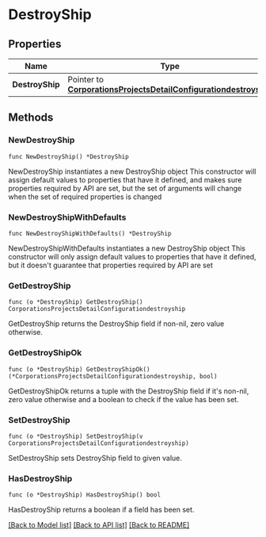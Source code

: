 # DestroyShip

## Properties

Name | Type | Description | Notes
------------ | ------------- | ------------- | -------------
**DestroyShip** | Pointer to [**CorporationsProjectsDetailConfigurationdestroyship**](CorporationsProjectsDetailConfigurationdestroyship.md) |  | [optional] 

## Methods

### NewDestroyShip

`func NewDestroyShip() *DestroyShip`

NewDestroyShip instantiates a new DestroyShip object
This constructor will assign default values to properties that have it defined,
and makes sure properties required by API are set, but the set of arguments
will change when the set of required properties is changed

### NewDestroyShipWithDefaults

`func NewDestroyShipWithDefaults() *DestroyShip`

NewDestroyShipWithDefaults instantiates a new DestroyShip object
This constructor will only assign default values to properties that have it defined,
but it doesn't guarantee that properties required by API are set

### GetDestroyShip

`func (o *DestroyShip) GetDestroyShip() CorporationsProjectsDetailConfigurationdestroyship`

GetDestroyShip returns the DestroyShip field if non-nil, zero value otherwise.

### GetDestroyShipOk

`func (o *DestroyShip) GetDestroyShipOk() (*CorporationsProjectsDetailConfigurationdestroyship, bool)`

GetDestroyShipOk returns a tuple with the DestroyShip field if it's non-nil, zero value otherwise
and a boolean to check if the value has been set.

### SetDestroyShip

`func (o *DestroyShip) SetDestroyShip(v CorporationsProjectsDetailConfigurationdestroyship)`

SetDestroyShip sets DestroyShip field to given value.

### HasDestroyShip

`func (o *DestroyShip) HasDestroyShip() bool`

HasDestroyShip returns a boolean if a field has been set.


[[Back to Model list]](../README.md#documentation-for-models) [[Back to API list]](../README.md#documentation-for-api-endpoints) [[Back to README]](../README.md)


